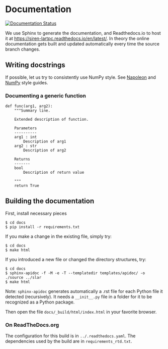 # Documentation

[![Documentation Status](https://readthedocs.org/projects/siren-lartpc/badge/?version=latest)](https://siren-lartpc.readthedocs.io/en/latest/?badge=latest)


We use Sphinx to generate the documentation, and Readthedocs.io to host it at https://siren-lartpc.readthedocs.io/en/latest/.
In theory the online documentation gets built and updated automatically every time the source branch changes.

## Writing docstrings
If possible, let us try to consistently use NumPy style. See [Napoleon](https://sphinxcontrib-napoleon.readthedocs.io/en/latest/index.html) and [NumPy](https://numpydoc.readthedocs.io/en/latest/format.html) style guides.

### Documenting a generic function
```
def func(arg1, arg2):
    """Summary line.

    Extended description of function.

    Parameters
    ----------
    arg1 : int
        Description of arg1
    arg2 : str
        Description of arg2

    Returns
    -------
    bool
        Description of return value

    """
    return True
```

## Building the documentation

First, install necessary pieces
```
$ cd docs
$ pip install -r requirements.txt
```

If you make a change in the existing file, simply try:
```
$ cd docs
$ make html
```

If you introduced a new file or changed the directory structures, try:
```
$ cd docs
$ sphinx-apidoc -f -M -e -T --templatedir templates/apidoc/ -o ./source ../slar
$ make html
```

Note: `sphinx-apidoc` generates automatically a .rst file for each Python file
it detected (recursively). It needs a `__init__.py` file in a folder for
it to be recognized as a Python package.

Then open the file `docs/_build/html/index.html` in your favorite browser.

### On ReadTheDocs.org
The configuration for this build is in `../.readthedocs.yaml`.
The dependencies used by the build are in `requirements_rtd.txt`.